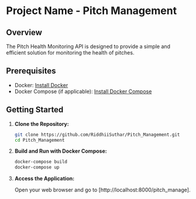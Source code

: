 # Project Name - Pitch Management

## Overview
The Pitch Health Monitoring API is designed to provide a simple and efficient solution for monitoring the health of pitches.
## Prerequisites


- Docker: [Install Docker](https://docs.docker.com/get-docker/)
- Docker Compose (if applicable): [Install Docker Compose](https://docs.docker.com/compose/install/)

## Getting Started


1. **Clone the Repository:**

    ```bash
    git clone https://github.com/RiddhiiSuthar/Pitch_Management.git
    cd Pitch_Management
    ```

2. **Build and Run with Docker Compose:**

    ```bash
    docker-compose build
    docker-compose up
    ```



4. **Access the Application:**

    Open your web browser and go to [http://localhost:8000/pitch_manage].


